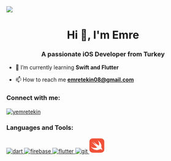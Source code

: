 <img src="https://readme-typing-svg.herokuapp.com?duration=5000&lines=Hi+there+%3A);I'm+Emre.;I'm+an+iOS+Engineer.;I+love+programming+iPhone(iOS)+projects.">
  </a>
<h1 align="center">Hi 👋, I'm Emre</h1>
<h3 align="center">A passionate iOS Developer from Turkey</h3>

- 🌱 I’m currently learning **Swift and Flutter**

- 📫 How to reach me **emretekin08@gmail.com**

<h3 align="left">Connect with me:</h3>
<p align="left">
<a href="https://linkedin.com/in/yemretekin" target="blank"><img align="center" src="https://raw.githubusercontent.com/rahuldkjain/github-profile-readme-generator/master/src/images/icons/Social/linked-in-alt.svg" alt="yemretekin" height="30" width="40" /></a>
</p>

<h3 align="left">Languages and Tools:</h3>
<p align="left"> <a href="https://dart.dev" target="_blank" rel="noreferrer"> <img src="https://www.vectorlogo.zone/logos/dartlang/dartlang-icon.svg" alt="dart" width="40" height="40"/> </a> <a href="https://firebase.google.com/" target="_blank" rel="noreferrer"> <img src="https://www.vectorlogo.zone/logos/firebase/firebase-icon.svg" alt="firebase" width="40" height="40"/> </a> <a href="https://flutter.dev" target="_blank" rel="noreferrer"> <img src="https://www.vectorlogo.zone/logos/flutterio/flutterio-icon.svg" alt="flutter" width="40" height="40"/> </a> <a href="https://git-scm.com/" target="_blank" rel="noreferrer"> <img src="https://www.vectorlogo.zone/logos/git-scm/git-scm-icon.svg" alt="git" width="40" height="40"/> </a> <a href="https://developer.apple.com/swift/" target="_blank" rel="noreferrer"> <img src="https://raw.githubusercontent.com/devicons/devicon/master/icons/swift/swift-original.svg" alt="swift" width="40" height="40"/> </a> </p>
